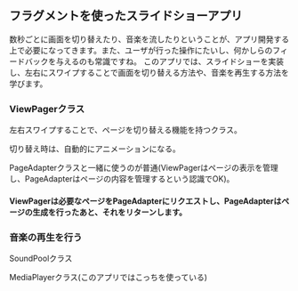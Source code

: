 ## フラグメントを使ったスライドショーアプリ
数秒ごとに画面を切り替えたり、音楽を流したりということが、アプリ開発する上で必要になってきます。また、ユーザが行った操作にたいし、何かしらのフィードバックを与えるのも常識ですね。
このアプリでは、スライドショーを実装し、左右にスワイプすることで画面を切り替える方法や、音楽を再生する方法を学びます。

### ViewPagerクラス
左右スワイプすることで、ページを切り替える機能を持つクラス。

切り替え時は、自動的にアニメーションになる。

PageAdapterクラスと一緒に使うのが普通(ViewPagerはページの表示を管理し、PageAdapterはページの内容を管理するという認識でOK)。

#### ViewPagerは必要なページをPageAdapterにリクエストし、PageAdapterはページの生成を行ったあと、それをリターンします。

### 音楽の再生を行う
SoundPoolクラス

MediaPlayerクラス(このアプリではこっちを使っている)

